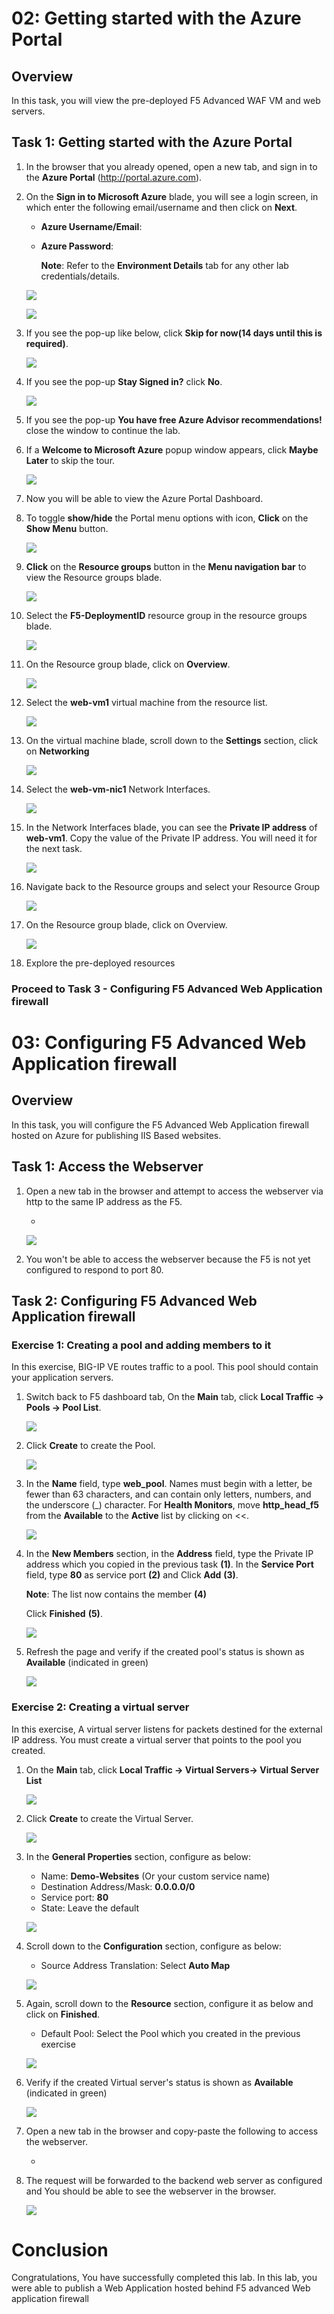 # 02: Getting started with the Azure Portal

## Overview

In this task, you will view the pre-deployed F5 Advanced WAF VM and web servers. 

## Task 1: Getting started with the Azure Portal

1. In the browser that you already opened, open a new tab, and sign in to the **Azure Portal** (<http://portal.azure.com>).

1. On the **Sign in to Microsoft Azure** blade, you will see a login screen, in which enter the following email/username and then click on **Next**.  

   * **Azure Username/Email**:  <inject key="AzureAdUserEmail"></inject> 
   * **Azure Password**:  <inject key="AzureAdUserPassword"></inject>

        **Note**: Refer to the **Environment Details** tab for any other lab credentials/details.
        
    ![](../images/image-004.jpg)
  
    ![](../images/image-005.jpg)
  
1. If you see the pop-up like below, click **Skip for now(14 days until this is required)**.

    ![](../images/image004.png)

1. If you see the pop-up **Stay Signed in?** click **No**.

    ![](../images/image-006.jpg)

1. If you see the pop-up **You have free Azure Advisor recommendations!** close the window to continue the lab. 

1. If a **Welcome to Microsoft Azure** popup window appears, click **Maybe Later** to skip the tour.

    ![](../images/image-007.jpg)

1. Now you will be able to view the Azure Portal Dashboard.

1. To toggle **show/hide** the Portal menu options with icon, **Click** on the **Show Menu** button.

      ![](../images/Picture1.png)

1. **Click** on the **Resource groups** button in the **Menu navigation bar** to view the Resource groups blade.
 
      ![](../images/Picture2.jpg)
      
1. Select the **F5-DeploymentID** resource group in the resource groups blade.

      ![](../images/f5-04.jpg)
 
1. On the Resource group blade, click on **Overview**.

      ![](../images/f5-05.jpg)
      
1. Select the **web-vm1** virtual machine from the resource list.

      ![](../images/f5-06.jpg)
      
1. On the virtual machine blade, scroll down to the **Settings** section, click on **Networking**

      ![](../images/Picture11.png)
      
1. Select the **web-vm-nic1** Network Interfaces.

      ![](../images/f5-07.jpg)
 
1. In the Network Interfaces blade, you can see the **Private IP address** of **web-vm1**. Copy the value of the Private IP address. You will need it for the next task.

      ![](../images/f5-08.jpg)

1. Navigate back to the Resource groups and select your Resource Group

      ![](../images/f5-09.jpg)
    
1. On the Resource group blade, click on Overview.

      ![](../images/f5-05.jpg)

1. Explore the pre-deployed resources
   
### Proceed to Task 3 - Configuring F5 Advanced Web Application firewall 

# 03: Configuring F5 Advanced Web Application firewall

## Overview

In this task, you will configure the F5 Advanced Web Application firewall hosted on Azure for publishing IIS Based websites.

## Task 1: Access the Webserver

1. Open a new tab in the browser and attempt to access the webserver via http to the same IP address as the F5.
   * <inject key="f5_httpURL"></inject>

    ![](../images/accesswebserver.png)
    
2. You won't be able to access the webserver because the F5 is not yet configured to respond to port 80.

## Task 2: Configuring F5 Advanced Web Application firewall  

### Exercise 1: Creating a pool and adding members to it

In this exercise, BIG-IP VE routes traffic to a pool. This pool should contain your application servers.

1. Switch back to F5 dashboard tab, On the **Main** tab, click **Local Traffic -> Pools -> Pool List**.

    ![](../images/f5-11.jpg)
    
1. Click **Create** to create the Pool.    
        
    ![](../images/f5-12.jpg)

1. In the **Name** field, type **web_pool**. Names must begin with a letter, be fewer than 63 characters, and can contain only letters, numbers, and the underscore (_) character. For **Health Monitors**, move **http_head_f5** from the **Available** to the **Active** list by clicking on <<.

    ![](../images/f5-13.jpg)  

1. In the **New Members** section, in the **Address** field, type the Private IP address which you copied in the previous task **(1)**. In the **Service Port** field, type **80** as service port **(2)** and Click **Add** **(3)**.

      **Note**: The list now contains the member **(4)**
        
    Click **Finished** **(5)**.
   
    ![](../images/f5-14.jpg)
    
1. Refresh the page and verify if the created pool's status is shown as **Available** (indicated in green) 
   
   ![](../images/f5-poolstatus.png)
    
### Exercise 2: Creating a virtual server

In this exercise, A virtual server listens for packets destined for the external IP address. You must create a virtual server that points to the pool you created.

1. On the **Main** tab, click **Local Traffic -> Virtual Servers-> Virtual Server List**

    ![](../images/f5-15.jpg)
    
1. Click **Create** to create the Virtual Server.  

    ![](../images/f5-16.jpg)
    
1. In the **General Properties** section, configure as below:

   - Name: **Demo-Websites** (Or your custom service name)
   - Destination Address/Mask: **0.0.0.0/0**
   - Service port: **80**
   - State: Leave the default

    ![](../images/f5-17.jpg)
 
1. Scroll down to the **Configuration** section, configure as below:

   - Source Address Translation: Select **Auto Map**

    ![](../images/f5-18.jpg)

1. Again, scroll down to the **Resource** section, configure it as below and click on **Finished**.

   - Default Pool: Select the Pool which you created in the previous exercise
    
    ![](../images/f5-19.jpg)
  
1. Verify if the created Virtual server's status is shown as **Available** (indicated in green) 
    
   ![](../images/f5-vsstatus.png)
    
1.  Open a new tab in the browser and copy-paste the following to access the webserver.
    * <inject key="f5_httpURL"></inject>
    
1. The request will be forwarded to the backend web server as configured and You should be able to see the webserver in the browser.
    
    ![](../images/Picture32.jpg)

# Conclusion

Congratulations, You have successfully completed this lab. In this lab, you were able to publish a Web Application hosted behind F5 advanced Web application firewall
